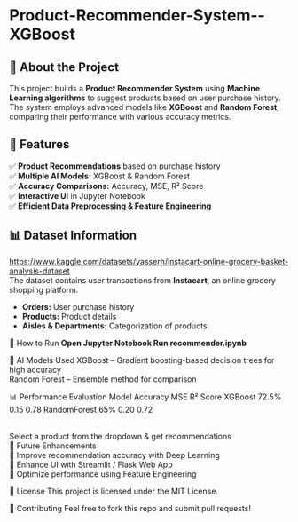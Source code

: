 # Product-Recommender-System--XGBoost

## 📖 About the Project  
This project builds a **Product Recommender System** using **Machine Learning algorithms** to suggest products based on user purchase history. <br>
The system employs advanced models like **XGBoost** and **Random Forest**, comparing their performance with various accuracy metrics.  

## 📌 Features  
✅ **Product Recommendations** based on purchase history  <br>
✅ **Multiple AI Models:** XGBoost & Random Forest  <br>
✅ **Accuracy Comparisons:** Accuracy, MSE, R² Score  <br>
✅ **Interactive UI** in Jupyter Notebook  <br>
✅ **Efficient Data Preprocessing & Feature Engineering**  

## 📊 Dataset Information<br>  
https://www.kaggle.com/datasets/yasserh/instacart-online-grocery-basket-analysis-dataset<br>
The dataset contains user transactions from **Instacart**, an online grocery shopping platform.  <br>
- **Orders:** User purchase history  <br>
- **Products:** Product details  <br>
- **Aisles & Departments:** Categorization of products  <br>

🚀 How to Run
**Open Jupyter Notebook Run recommender.ipynb** <br>

🧠 AI Models Used
XGBoost – Gradient boosting-based decision trees for high accuracy <br>
Random Forest – Ensemble method for comparison <br>

📊 Performance Evaluation
Model	Accuracy	MSE	R² Score
XGBoost	72.5%	0.15	0.78
RandomForest	65%	0.20	0.72
<br>
<br>

Select a product from the dropdown & get recommendations <br>
📌 Future Enhancements<br>
🔹 Improve recommendation accuracy with Deep Learning <br> 🔹 Enhance UI with Streamlit / Flask Web App <br> 🔹 Optimize performance using Feature Engineering <br>

📜 License
This project is licensed under the MIT License.

🤝 Contributing
Feel free to fork this repo and submit pull requests!

